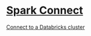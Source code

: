 # [Spark Connect](https://spark.apache.org/docs/latest/spark-connect-overview.html)

[Connect to a Databricks cluster](https://learn.microsoft.com/en-us/azure/databricks/dev-tools/databricks-connect/python/advanced#configure-the-spark-connect-connection-string)